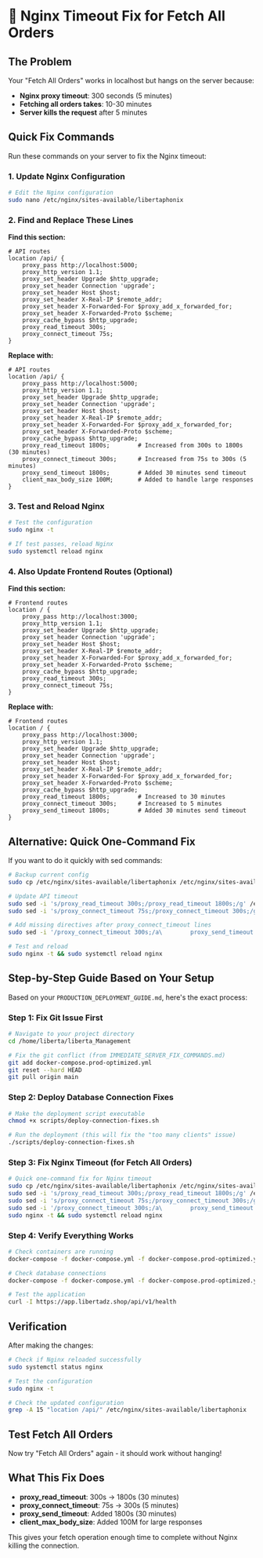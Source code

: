 # 🚨 Nginx Timeout Fix for Fetch All Orders

## The Problem
Your "Fetch All Orders" works in localhost but hangs on the server because:
- **Nginx proxy timeout**: 300 seconds (5 minutes)
- **Fetching all orders takes**: 10-30 minutes
- **Server kills the request** after 5 minutes

## Quick Fix Commands

Run these commands on your server to fix the Nginx timeout:

### 1. Update Nginx Configuration
```bash
# Edit the Nginx configuration
sudo nano /etc/nginx/sites-available/libertaphonix
```

### 2. Find and Replace These Lines

**Find this section:**
```nginx
# API routes
location /api/ {
    proxy_pass http://localhost:5000;
    proxy_http_version 1.1;
    proxy_set_header Upgrade $http_upgrade;
    proxy_set_header Connection 'upgrade';
    proxy_set_header Host $host;
    proxy_set_header X-Real-IP $remote_addr;
    proxy_set_header X-Forwarded-For $proxy_add_x_forwarded_for;
    proxy_set_header X-Forwarded-Proto $scheme;
    proxy_cache_bypass $http_upgrade;
    proxy_read_timeout 300s;
    proxy_connect_timeout 75s;
}
```

**Replace with:**
```nginx
# API routes
location /api/ {
    proxy_pass http://localhost:5000;
    proxy_http_version 1.1;
    proxy_set_header Upgrade $http_upgrade;
    proxy_set_header Connection 'upgrade';
    proxy_set_header Host $host;
    proxy_set_header X-Real-IP $remote_addr;
    proxy_set_header X-Forwarded-For $proxy_add_x_forwarded_for;
    proxy_set_header X-Forwarded-Proto $scheme;
    proxy_cache_bypass $http_upgrade;
    proxy_read_timeout 1800s;        # Increased from 300s to 1800s (30 minutes)
    proxy_connect_timeout 300s;      # Increased from 75s to 300s (5 minutes)
    proxy_send_timeout 1800s;        # Added 30 minutes send timeout
    client_max_body_size 100M;       # Added to handle large responses
}
```

### 3. Test and Reload Nginx
```bash
# Test the configuration
sudo nginx -t

# If test passes, reload Nginx
sudo systemctl reload nginx
```

### 4. Also Update Frontend Routes (Optional)
**Find this section:**
```nginx
# Frontend routes
location / {
    proxy_pass http://localhost:3000;
    proxy_http_version 1.1;
    proxy_set_header Upgrade $http_upgrade;
    proxy_set_header Connection 'upgrade';
    proxy_set_header Host $host;
    proxy_set_header X-Real-IP $remote_addr;
    proxy_set_header X-Forwarded-For $proxy_add_x_forwarded_for;
    proxy_set_header X-Forwarded-Proto $scheme;
    proxy_cache_bypass $http_upgrade;
    proxy_read_timeout 300s;
    proxy_connect_timeout 75s;
}
```

**Replace with:**
```nginx
# Frontend routes
location / {
    proxy_pass http://localhost:3000;
    proxy_http_version 1.1;
    proxy_set_header Upgrade $http_upgrade;
    proxy_set_header Connection 'upgrade';
    proxy_set_header Host $host;
    proxy_set_header X-Real-IP $remote_addr;
    proxy_set_header X-Forwarded-For $proxy_add_x_forwarded_for;
    proxy_set_header X-Forwarded-Proto $scheme;
    proxy_cache_bypass $http_upgrade;
    proxy_read_timeout 1800s;        # Increased to 30 minutes
    proxy_connect_timeout 300s;      # Increased to 5 minutes
    proxy_send_timeout 1800s;        # Added 30 minutes send timeout
}
```

## Alternative: Quick One-Command Fix

If you want to do it quickly with sed commands:

```bash
# Backup current config
sudo cp /etc/nginx/sites-available/libertaphonix /etc/nginx/sites-available/libertaphonix.backup.$(date +%Y%m%d_%H%M%S)

# Update API timeout
sudo sed -i 's/proxy_read_timeout 300s;/proxy_read_timeout 1800s;/g' /etc/nginx/sites-available/libertaphonix
sudo sed -i 's/proxy_connect_timeout 75s;/proxy_connect_timeout 300s;/g' /etc/nginx/sites-available/libertaphonix

# Add missing directives after proxy_connect_timeout lines
sudo sed -i '/proxy_connect_timeout 300s;/a\        proxy_send_timeout 1800s;\n        client_max_body_size 100M;' /etc/nginx/sites-available/libertaphonix

# Test and reload
sudo nginx -t && sudo systemctl reload nginx
```

## Step-by-Step Guide Based on Your Setup

Based on your `PRODUCTION_DEPLOYMENT_GUIDE.md`, here's the exact process:

### Step 1: Fix Git Issue First
```bash
# Navigate to your project directory
cd /home/liberta/liberta_Management

# Fix the git conflict (from IMMEDIATE_SERVER_FIX_COMMANDS.md)
git add docker-compose.prod-optimized.yml
git reset --hard HEAD
git pull origin main
```

### Step 2: Deploy Database Connection Fixes
```bash
# Make the deployment script executable
chmod +x scripts/deploy-connection-fixes.sh

# Run the deployment (this will fix the "too many clients" issue)
./scripts/deploy-connection-fixes.sh
```

### Step 3: Fix Nginx Timeout (for Fetch All Orders)
```bash
# Quick one-command fix for Nginx timeout
sudo cp /etc/nginx/sites-available/libertaphonix /etc/nginx/sites-available/libertaphonix.backup.$(date +%Y%m%d_%H%M%S)
sudo sed -i 's/proxy_read_timeout 300s;/proxy_read_timeout 1800s;/g' /etc/nginx/sites-available/libertaphonix
sudo sed -i 's/proxy_connect_timeout 75s;/proxy_connect_timeout 300s;/g' /etc/nginx/sites-available/libertaphonix
sudo sed -i '/proxy_connect_timeout 300s;/a\        proxy_send_timeout 1800s;\n        client_max_body_size 100M;' /etc/nginx/sites-available/libertaphonix
sudo nginx -t && sudo systemctl reload nginx
```

### Step 4: Verify Everything Works
```bash
# Check containers are running
docker-compose -f docker-compose.yml -f docker-compose.prod-optimized.yml ps

# Check database connections
docker-compose -f docker-compose.yml -f docker-compose.prod-optimized.yml exec postgres psql -U libertaphonix_prod -d libertaphonix_production -c "SELECT count(*) FROM pg_stat_activity;"

# Test the application
curl -I https://app.libertadz.shop/api/v1/health
```

## Verification

After making the changes:

```bash
# Check if Nginx reloaded successfully
sudo systemctl status nginx

# Test the configuration
sudo nginx -t

# Check the updated configuration
grep -A 15 "location /api/" /etc/nginx/sites-available/libertaphonix
```

## Test Fetch All Orders

Now try "Fetch All Orders" again - it should work without hanging!

## What This Fix Does

- **proxy_read_timeout**: 300s → 1800s (30 minutes)
- **proxy_connect_timeout**: 75s → 300s (5 minutes)  
- **proxy_send_timeout**: Added 1800s (30 minutes)
- **client_max_body_size**: Added 100M for large responses

This gives your fetch operation enough time to complete without Nginx killing the connection.